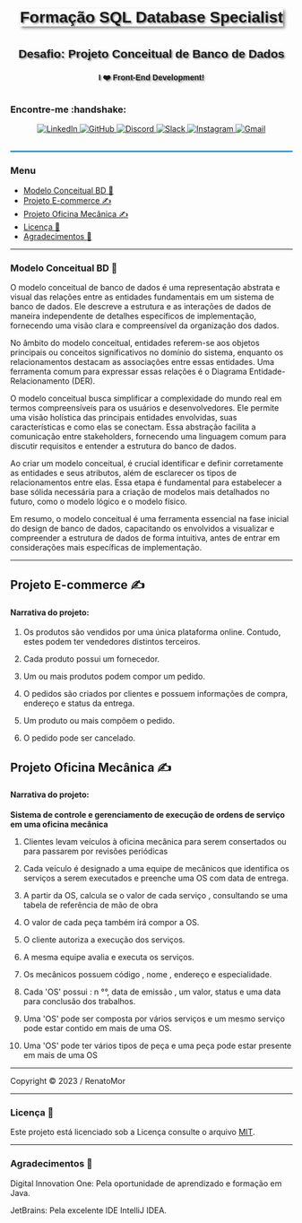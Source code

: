 <div style="border: 0px solid #00f; padding: 10px; display: flex; justify-content: center;">
    <div style="box-shadow: 3px 3px 5px #888; display: flex; align-items: center; text-align: center; font-family: 'Verdana', sans-serif;">        
        <h1 style="margin: 0; text-shadow: 2px 2px 3px #888;">Formação SQL Database Specialist</h1>
    </div>
</div>

<br>
<div style="border: 0px solid #00f; padding: 10px; display: flex; align-items: center; justify-content: center; text-align: center; font-family: 'Lato', sans-serif;">
    <h2 style="margin: 0; text-shadow: 2px 2px 3px #888; font-family: 'Helvetica', sans-serif; text-decoration: none;">Desafio: Projeto Conceitual de Banco de Dados</h2>
</div>


<div style="border: 0px solid #00f; padding: 10px; display: flex; align-items: center; justify-content: center; text-align: center;">
    <div style="display: flex; align-items: center; justify-content: center;">
               <h4 style="margin: 0; text-shadow: 2px 2px 3px #888; font-family: 'Raleway', sans-serif;">I ❤️ Front-End Development!</h4>
    </div>
</div>


<h3>Encontre-me :handshake: </h3> 


<p align="center">
    <a href="https://www.linkedin.com/in/renatomoreira-rm/" target="_blank">
        <img alt="LinkedIn" src="https://img.shields.io/badge/LinkedIn-0077B5?style=plastic&logo=linkedin&logoColor=white">
    </a>
    <a href="https://github.com/RenatoMor" target="_blank">
        <img alt="GitHub" src="https://img.shields.io/badge/GitHub-181717?style=plastic&logo=github&logoColor=white">
    </a>
    <a href="https://discord.com/channels/@me/1123380010779152444/" target="_blank">
        <img alt="Discord" src="https://img.shields.io/badge/Discord-5865F2?style=plastic&logo=discord&logoColor=white">
    </a>
</a>
    <a href="https://kovihq.slack.com/" target="_blank">
        <img alt="Slack" src="https://img.shields.io/badge/Slack-4A154B?style=plastic&logo=slack&logoColor=white">
    </a>
    <a href="https://www.instagram.com/renatomorspider/" target="_blank">
        <img alt="Instagram" src="https://img.shields.io/badge/Instagram-E4405F?style=plastic&logo=instagram&logoColor=white">
    </a>
    <a href="mailto:piano.tato@gmail.com" target="_blank">
        <img alt="Gmail" src="https://img.shields.io/badge/Gmail-EA4335?style=plastic&logo=gmail&logoColor=white">
    </a>
</p>
</p>
<br>

<div style="height: 2px; background-color: #0077B5;"></div>

<h3>Menu</h3>

- [Modelo Conceitual BD :scroll:](#modelo-conceitual-bd-scroll)
- [Projeto E-commerce :writing_hand:](#projeto-e-commerce-writing_hand) 
- [Projeto Oficina Mecânica :writing_hand:](#projeto-oficina-mecânica-writing_hand)
- [Licença :traffic_light:](#licença-traffic_light)
- [Agradecimentos :tada:](#agradecimentos-tada)

---

###  Modelo Conceitual BD :scroll:

O modelo conceitual de banco de dados é uma representação abstrata e visual das relações entre as entidades fundamentais em um sistema de banco de dados. Ele descreve a estrutura e as interações de dados de maneira independente de detalhes específicos de implementação, fornecendo uma visão clara e compreensível da organização dos dados.

No âmbito do modelo conceitual, entidades referem-se aos objetos principais ou conceitos significativos no domínio do sistema, enquanto os relacionamentos destacam as associações entre essas entidades. Uma ferramenta comum para expressar essas relações é o Diagrama Entidade-Relacionamento (DER).

O modelo conceitual busca simplificar a complexidade do mundo real em termos compreensíveis para os usuários e desenvolvedores. Ele permite uma visão holística das principais entidades envolvidas, suas características e como elas se conectam. Essa abstração facilita a comunicação entre stakeholders, fornecendo uma linguagem comum para discutir requisitos e entender a estrutura do banco de dados.

Ao criar um modelo conceitual, é crucial identificar e definir corretamente as entidades e seus atributos, além de esclarecer os tipos de relacionamentos entre elas. Essa etapa é fundamental para estabelecer a base sólida necessária para a criação de modelos mais detalhados no futuro, como o modelo lógico e o modelo físico.

Em resumo, o modelo conceitual é uma ferramenta essencial na fase inicial do design de banco de dados, capacitando os envolvidos a visualizar e compreender a estrutura de dados de forma intuitiva, antes de entrar em considerações mais específicas de implementação.

---

## Projeto E-commerce :writing_hand:

#### Narrativa do projeto:

1. Os produtos são vendidos por uma única plataforma online. Contudo, estes podem ter vendedores distintos terceiros.

2. Cada produto possui um fornecedor.

3. Um ou mais produtos podem compor um pedido.

4. O pedidos são criados por clientes e possuem informações de compra, endereço e status da entrega.

5. Um produto ou mais compõem o pedido.

6. O pedido pode ser cancelado.



## Projeto Oficina Mecânica :writing_hand:

#### Narrativa do projeto:

**Sistema de controle e gerenciamento de execução de
ordens de serviço em uma oficina mecânica**
 
1. Clientes levam veículos à oficina mecânica para serem
consertados ou para passarem por revisões periódicas

2. Cada veículo é designado a uma equipe de mecânicos que
identifica os serviços a serem executados e preenche uma
OS com data de entrega.

3. A partir da OS, calcula se o valor de cada serviço ,
consultando se uma tabela de referência de mão de obra

4. O valor de cada peça também irá compor a OS.

5. O cliente autoriza a execução dos serviços.

6. A mesma equipe avalia e executa os serviços.

7. Os mecânicos possuem código , nome , endereço e especialidade.

8. Cada 'OS' possui : n °°, data de emissão , um valor, status e uma data para conclusão dos trabalhos.

9. Uma 'OS' pode ser composta por vários serviços e um mesmo serviço pode estar contido em mais de uma OS.

10. Uma 'OS' pode ter vários tipos de peça e uma peça pode
estar presente em mais de uma OS

---
Copyright © 2023 / RenatoMor

---

### Licença :traffic_light:
Este projeto está licenciado sob a Licença consulte o arquivo 
 [MIT](https://opensource.org/licenses/MIT).

---

### Agradecimentos :tada:
Digital Innovation One: Pela oportunidade de aprendizado e formação em Java.

JetBrains: Pela excelente IDE IntelliJ IDEA.


